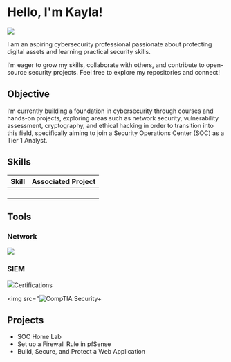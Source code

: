 # Hello, I'm Kayla!
<a href="https://linkedin.com"><img src="https://img.shields.io/badge/-LinkedIn-0072b1?&style=for-the-badge&logo=linkedin&logoColor=white" /></a>


I am an aspiring cybersecurity professional passionate about protecting digital assets and learning practical security skills.

I’m eager to grow my skills, collaborate with others, and contribute to open-source security projects. Feel free to explore my repositories and connect!

## Objective

I’m currently building a foundation in cybersecurity through courses and hands-on projects, exploring areas such as network security, vulnerability assessment, cryptography, and ethical hacking in order to transition into this field, specifically aiming to join a Security Operations Center (SOC) as a Tier 1 Analyst.

## Skills

| Skill                                         | Associated Project         |
|-----------------------------------------------|----------------------------|
|                                               |                    |
|                                               |                    |
|                                               |                    |
|                                               |                    |

## Tools

### Network
<div>
    <img src="https://img.shields.io/badge/-Wireshark-1679A7?&style=for-the-badge&logo=Wireshark&logoColor=white" />
    
</div>


### SIEM
<div>
   <img src="![Splunk](https://img.shields.io/badge/Splunk-000000?logo=splunk&logoColor=white&style=flat)

   
</div>

## Certifications
 <img src="![CompTIA Security+](https://img.shields.io/badge/CompTIA-Security%2B-red?logo=compTIA&logoColor=white)


## Projects
- SOC Home Lab
- Set up a Firewall Rule in pfSense
- Build, Secure, and Protect a Web Application
